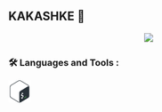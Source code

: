 ## KAKASHKE 🦇
<div id="header" align="center">

<img src="https://i.pinimg.com/originals/23/0d/7c/230d7c1cca23301a3f0ed88500ef821c.gif" width="600"/>
</div>

### :hammer_and_wrench: Languages and Tools :
<img src="https://github.com/devicons/devicon/blob/master/icons/bash/bash-original.svg" title="Bash" alt="Bash" width="40" height="40"/>&nbsp;
<!--
**skorpiq/skorpiq** is a ✨ _special_ ✨ repository because its `README.md` (this file) appears on your GitHub profile.

Here are some ideas to get you started:

- 🔭 I’m currently working on ...
- 🌱 I’m currently learning ...
- 👯 I’m looking to collaborate on ...
- 🤔 I’m looking for help with ...
- 💬 Ask me about ...
- 📫 How to reach me: ...
- 😄 Pronouns: ...
- ⚡ Fun fact: ...
-->

